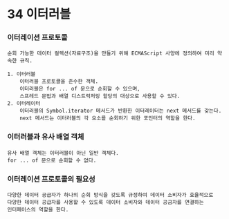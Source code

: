 # 34 이터러블

### 이터레이션 프로토콜
    순회 가능한 데이터 컬렉션(자료구조)을 만들기 위해 ECMAScript 사양에 정의하여 미리 약속한 규칙.

    1. 이터러블
        이터러블 프로토콜을 준수한 객체.
        이터러블은 for ... of 문으로 순회할 수 있으며,
        스프레드 문법과 배열 디스트럭처링 할당의 대상으로 사용할 수 있다.    
    2. 이터레이터
        이터러블의 Symbol.iterator 메서드가 반환한 이터레이터는 next 메서드를 갖는다.
        next 메서드는 이터러블의 각 요소를 순회하기 위한 포인터의 역할을 한다.

### 이터러블과 유사 배열 객체
    유사 배열 객체는 이터러블이 아닌 일반 객체다.
    for ... of 문으로 순회할 수 없다. 

### 이터레이션 프로토콜의 필요성
    다양한 데이터 공급자가 하나의 순회 방식을 갖도록 규정하여 데이터 소비자가 효율적으로 
    다양한 데이터 공급자를 사용할 수 있도록 데이터 소비자와 데이터 공금자를 연결하는
    인터페이스의 역할을 한다.

    
          





    